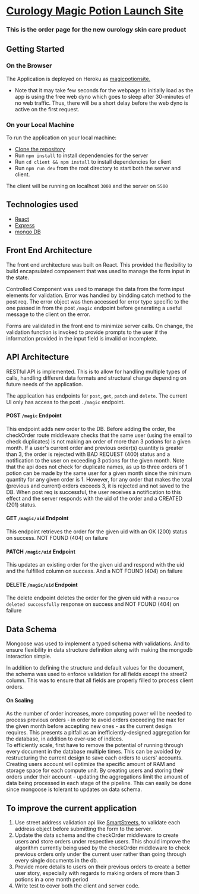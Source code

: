 # <a href="https://magicpotionsite.herokuapp.com/" target="_blank">Curology Magic Potion Launch Site</a>
### This is the order page for the new curology skin care product
## Getting Started
### On the Browser
The Application is deployed on Heroku as <a href="https://magicpotionsite.herokuapp.com/">magicpotionsite.</a>
- Note that it may take few seconds for the webpage to initially load as
the app is using the free web dyno which goes to sleep after 30-minutes of no web
traffic. Thus, there will be a short delay before the web dyno is active on the first request.

### On your Local Machine
To run the application on your local machine: 
- <a href="https://github.com/rexosariemen/magicpotionsite.git">Clone the repository</a>
- Run `npm install` to install dependencies for the server
- Run `cd client && npm install` to install dependencies for client
- Run `npm run dev` from the root directory to start both the server and client.

The client will be running on localhost `3000` and the server on `5500`

## Technologies used
- <a href="https://github.com/facebook/react" alt="">React</a>
- <a href="https://github.com/expressjs/express" alt="">Express</a>
- <a href="https://github.com/expressjs/express" alt="">mongo DB</a>

## Front End Architecture
The front end architecture was built on React. This provided the flexibility to
build encapsulated compoenent that was used to manage the form input in the state.

Controlled Component was used to manage the data from the form input elements
for validation. 
Error was handled by bindding catch method to the post req. The error object was then accessed for error type specific to the one passed in from the post `/magic` endpoint before generating a useful message to the client on the error. 

Forms are validated in the front end to minimize server calls. On change, the 
validation function is invoked to provide prompts to the user if the information
provided in the input field is invalid or incomplete.

## API Architecture
RESTful API is implemented. This is to allow for handling multiple types of  calls, handling different data formats and structural change depending on future needs of the application. 

The application has endpoints for `post`, `get`, `patch` and `delete`. The current UI only
has access to the post `./magic` endpoint.
#### POST `/magic` Endpoint
This endpoint adds new order to the DB. Before adding the order, the checkOrder 
route middleware checks that the same user (using the email to check duplicates)
is not making an order of more than 3 potions for a given month. If a user's
current order and previous order(s) quantity is greater than 3, the
order is rejected with BAD REQUEST (400) status and a notification to the user on 
exceeding 3 potions for the given month.
Note that the api does not check for duplicate names, as up to three orders of 1 potion 
can be made by the same user for a given month since the minimum quantity for any
given order is 1. However, for any order that makes the total (previous and current)
orders exceeds 3, it is rejected and not saved to the DB.
When post req is successful, the user receives a notification to this effect and 
the server responds with the uid of the order and a CREATED (201) status.
#### GET `/magic/uid` Endpoint
This endpoint retrieves the order for the given uid with an OK (200) status on success.
NOT FOUND (404) on failure
#### PATCH `/magic/uid` Endpoint
This updates an existing order for the given uid and respond with the 
uid and the fulfilled column on success. And a NOT FOUND (404) on failure
#### DELETE `/magic/uid` Endpoint
The delete endpoint deletes the order for the given uid with a `resource deleted successfully` response on success and NOT FOUND (404) on failure

## Data Schema
Mongoose was used to implement a typed schema with validations. And to ensure 
flexibility in data structure definition along with making the mongodb interaction
simple. 

In addition to defining the structure and default values for the document, the schema
was used to enforce validation for all fields except the street2 column. This was to ensure
that all fields are properly filled to process client orders.
#### On Scaling
As the number of order increases, more computing power will be needed to process 
previous orders - in order to avoid orders exceeding the max for the given month before accepting new ones - as the 
current design requires. This presents a pitfall as an inefficiently-designed 
aggregation for the database, in addition to over-use of indices. <br />
To efficiently scale, first have to remove the potential of running through every 
document in the database multiple times. This can be avoided by restructuring the 
current design to save each orders to users' accounts. Creating users account will 
optimize the specific amount of RAM and storage space for each compute unit.
By creating users and storing their orders under their account - updating the 
aggregations limit the amount of data being processed in each stage of the pipeline.
This can easily be done since mongoose is tolerant to updates on data schema.

## To improve the current application
1. Use street address validation api like <a href="https://smartystreets.com/products/apis/us-street-api">SmartStreets</a>, to validate each address object before submitting the form to the server.
2. Update the data schema and the checkOrder middleware to create users and store 
orders under respective users. This should improve the algorithm currently being used by the
checkOrder middleware to check previous orders only under the current user rather than 
going through every single documents in the db.
3. Provide more details to users on their previous orders to create a better 
user story, especially with regards to making orders of more than 3 potions in 
a one month period
4. Write test to cover both the client and server code.